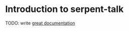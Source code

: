 # Introduction to serpent-talk

TODO: write [great documentation](http://jacobian.org/writing/what-to-write/)
